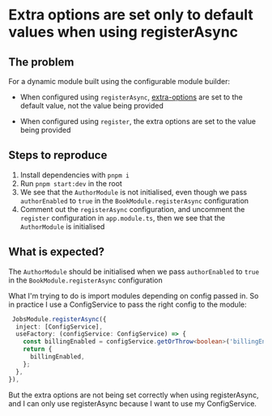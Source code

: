 # Extra options are set only to default values when using registerAsync

## The problem

For a dynamic module built using the configurable module builder:

- When configured using `registerAsync`, [extra-options](https://docs.nestjs.com/fundamentals/dynamic-modules#extra-options) are set to the default value, not the value being provided
  
- When configured using `register`, the extra options are set to the value being provided

## Steps to reproduce

1. Install dependencies with `pnpm i`
2. Run `pnpm start:dev` in the root
3. We see that the `AuthorModule` is not initialised, even though we pass `authorEnabled` to `true` in the `BookModule.registerAsync` configuration
4. Comment out the `registerAsync` configuration, and uncomment the `register` configuration in `app.module.ts`, then we see that the `AuthorModule` is initialised

## What is expected?

The `AuthorModule` should be initialised when we pass `authorEnabled` to `true` in the `BookModule.registerAsync` configuration

What I'm trying to do is import modules depending on config passed in. So in practice I use a ConfigService to pass the right config to the module:

```typescript
 JobsModule.registerAsync({
  inject: [ConfigService],
  useFactory: (configService: ConfigService) => {
    const billingEnabled = configService.getOrThrow<boolean>('billingEnabled');
    return {
      billingEnabled,
    };
  },
}),
```

But the extra options are not being set correctly when using registerAsync, and I can only use registerAsync because I want to use my ConfigService.
